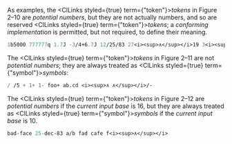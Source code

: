  



As examples, the <ClLinks styled={true} term={"token"}><i>tokens</i></ClLinks> in Figure 2–10 are *potential numbers*, but they are not actually numbers, and so are reserved <ClLinks styled={true} term={"token"}><i>tokens</i></ClLinks>; a *conforming implementation* is permitted, but not required, to define their meaning. 




```lisp title="Figure 2–10. Examples of reserved tokens"
1b5000 777777q 1.7J -3/4+6.7J 12/25/83 27<i><sup>∧</sup></i>19 3<i><sup>∧</sup></i>4/5 6//7 3.1.2.6 <i><sup>∧</sup></i>-43<i><sup>∧</sup></i> 3.141 592 653 589 793 238 4 -3.7+2.6i-6.17j+19.6k
```
 



The <ClLinks styled={true} term={"token"}><i>tokens</i></ClLinks> in Figure 2–11 are not *potential numbers*; they are always treated as <ClLinks styled={true} term={"symbol"}><i>symbols</i></ClLinks>: 




```lisp title="Figure 2–11. Examples of symbols"
/ /5 + 1+ 1- foo+ ab.cd <i><sup>∧ ∧</sup></i>/-
```
  







The <ClLinks styled={true} term={"token"}><i>tokens</i></ClLinks> in Figure 2–12 are *potential numbers* if the *current input base* is 16, but they are always treated as <ClLinks styled={true} term={"symbol"}><i>symbols</i></ClLinks> if the *current input base* is 10. 




```lisp title="Figure 2–12. Examples of symbols or potential numbers"
bad-face 25-dec-83 a/b fad cafe f<i><sup>∧</sup></i>
```
 



